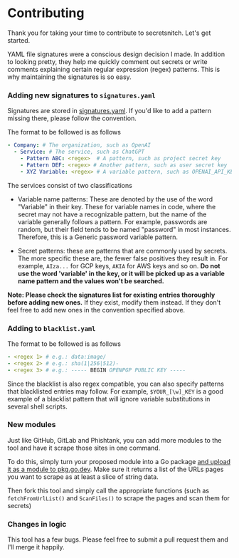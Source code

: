 # Contributing

Thank you for taking your time to contribute to secretsnitch. Let's get started.

YAML file signatures were a conscious design decision I made. In addition to looking pretty, they help me quickly comment out secrets or write comments explaining certain regular expression (regex) patterns. This is why maintaining the signatures is so easy.

### Adding new signatures to `signatures.yaml`

Signatures are stored in [signatures.yaml](signatures.yaml). If you'd like to add a pattern missing there, please follow the convention.

The format to be followed is as follows

```yaml
- Company: # The organization, such as OpenAI
  - Service: # The service, such as ChatGPT
    - Pattern ABC: <regex>  # A pattern, such as project secret key
    - Pattern DEF: <regex> # Another pattern, such as user secret key
    - XYZ Variable: <regex> # A variable pattern, such as OPENAI_API_KEY
```

The services consist of two classifications

- Variable name patterns: These are denoted by the use of the word "Variable" in their key. These for variable names in code, where the secret may not have a recognizable pattern, but the name of the variable generally follows a pattern.
For example, passwords are random, but their field tends to be named "password" in most instances. Therefore, this is a Generic password variable pattern.

- Secret patterns: these are patterns that are commonly used by secrets. The more specific these are, the fewer false positives they result in.
For example, `AIza...` for GCP keys, `AKIA` for AWS keys and so on.
**Do not use the word 'variable' in the key, or it will be picked up as a variable name pattern and the values won't be searched.**

**Note: Please check the signatures list for existing entries thoroughly before adding new ones.** If they exist, modify them instead. If they don't feel free to add new ones in the convention specified above.

### Adding to `blacklist.yaml`

The format to be followed is as follows

```yaml
- <regex 1> # e.g.: data:image/
- <regex 2> # e.g.: sha(1|256|512)-
- <regex 3> # e.g.: ----- BEGIN OPENPGP PUBLIC KEY -----
```

Since the blacklist is also regex compatible, you can also specify patterns that blacklisted entries may follow. For example, `$YOUR_[\w]_KEY` is a good example of a blacklist pattern that will ignore variable substitutions in several shell scripts.

### New modules

Just like GitHub, GitLab and Phishtank, you can add more modules to the tool and have it scrape those sites in one command.

To do this, simply turn your proposed module into a Go package [and upload it as a module to pkg.go.dev](https://go.dev/doc/modules/publishing). Make sure it returns a list of the URLs pages you want to scrape as at least a slice of string data.

Then fork this tool and simply call the appropriate functions (such as `fetchFromUrlList()` and `ScanFiles()` to scrape the pages and scan them for secrets)

### Changes in logic

This tool has a few bugs. Please feel free to submit a pull request them and I'll merge it happily.
